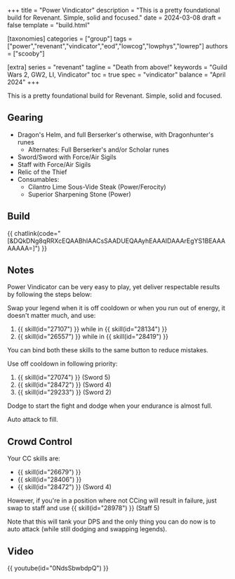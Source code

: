 +++
title = "Power Vindicator"
description = "This is a pretty foundational build for Revenant. Simple, solid and focused."
date = 2024-03-08
draft = false
template = "build.html"

[taxonomies]
categories = ["group"]
tags = ["power","revenant","vindicator","eod","lowcog","lowphys","lowrep"]
authors = ["scooby"]

[extra]
series = "revenant"
tagline = "Death from above!"
keywords = "Guild Wars 2, GW2, LI, Vindicator"
toc = true
spec = "vindicator"
balance = "April 2024"
+++

This is a pretty foundational build for Revenant. Simple, solid and focused.

## Gearing

- Dragon's Helm, and full Berserker's otherwise, with Dragonhunter's runes
  - Alternates: Full Berserker's and/or Scholar runes
- Sword/Sword with Force/Air Sigils
- Staff with Force/Air Sigils
- Relic of the Thief
- Consumables:
  - Cilantro Lime Sous-Vide Steak (Power/Ferocity)
  - Superior Sharpening Stone (Power)

## Build

{{ chatlink(code="[&DQkDNg8qRRXcEQAABhIAACsSAADUEQAAyhEAAAIDAAArEgYS1BEAAAAAAAA=]") }}

## Notes

Power Vindicator can be very easy to play, yet deliver respectable results by following the steps below:

Swap your legend when it is off cooldown or when you run out of energy, it doesn't matter much, and use:

1. {{ skill(id="27107") }} while in {{ skill(id="28134") }}
1. {{ skill(id="26557") }} while in {{ skill(id="28419") }}

You can bind both these skills to the same button to reduce mistakes.

Use off cooldown in following priority:

1. {{ skill(id="27074") }} (Sword 5)
2. {{ skill(id="28472") }} (Sword 4)
3. {{ skill(id="29233") }} (Sword 2)

Dodge to start the fight and dodge when your endurance is almost full. 

Auto attack to fill.

## Crowd Control

Your CC skills are:

- {{ skill(id="26679") }}
- {{ skill(id="28406") }}
- {{ skill(id="28472") }} (Sword 4)

However, if you're in a position where not CCing will result in failure, just swap to staff and use
{{ skill(id="28978") }} (Staff 5)

Note that this will tank your DPS and the only thing you can do now is to auto attack (while still dodging and swapping legends).

## Video

{{ youtube(id="0NdsSbwbdpQ") }}

